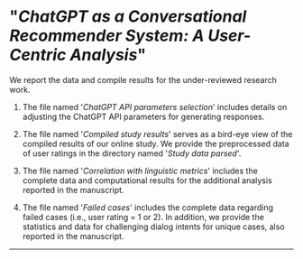 # "_ChatGPT as a Conversational Recommender System: A User-Centric Analysis_"

We report the data and compile results for the under-reviewed research work. 

1. The file named '_ChatGPT API parameters selection_' includes details on adjusting the ChatGPT API parameters for generating responses. 

2. The file named '_Compiled study results_' serves as a bird-eye view of the compiled results of our online study. We provide the preprocessed data of user ratings in the directory named '_Study data parsed_'.   

3. The file named '_Correlation with linguistic metrics_' includes the complete data and computational results for the additional analysis reported in the manuscript.

4. The file named '_Failed cases_' includes the complete data regarding failed cases (i.e., user rating = 1 or 2). In addition, we provide the statistics and data for challenging dialog intents for unique cases, also reported in the manuscript.


-----------------------------------------
